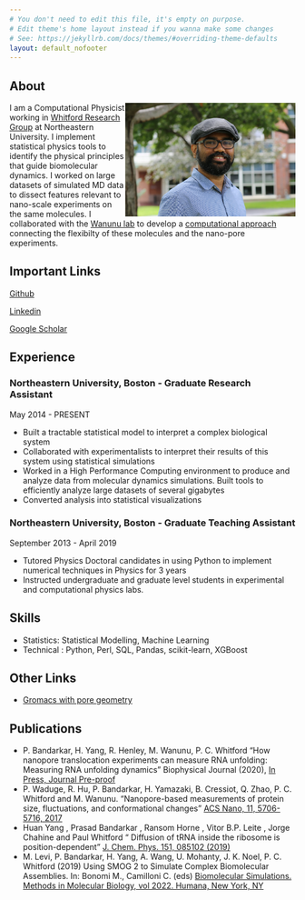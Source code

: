 ```yaml
---
# You don't need to edit this file, it's empty on purpose.
# Edit theme's home layout instead if you wanna make some changes
# See: https://jekyllrb.com/docs/themes/#overriding-theme-defaults
layout: default_nofooter
---
```



## About

<img align='right' height='200' width='300' src="./assets/prasad.jpg"/>

I am a Computational Physicist working in [Whitford Research Group](https://web.northeastern.edu/whitford/) at Northeastern University. I implement statistical physics tools to identify the physical principles that guide biomolecular dynamics. I worked on large datasets of simulated MD data to dissect features relevant to nano-scale experiments on the same molecules. I collaborated with the [Wanunu lab](http://www.northeastern.edu/wanunu/) to develop a [computational approach](https://github.com/prasadbandarkar/gromacs) connecting the flexibilty of these molecules and the nano-pore experiments.

## Important Links

[Github](https://github.com/prasadbandarkar)


[Linkedin](https://www.linkedin.com/in/prasad-bandarkar/)


[Google Scholar](https://scholar.google.com/citations?user=ityv7NsAAAAJ&hl=en&authuser=1)


## Experience

### Northeastern University, Boston - Graduate Research Assistant
May 2014 - PRESENT
* Built a tractable statistical model to interpret a complex biological system
* Collaborated with experimentalists to interpret their results of this system using statistical simulations
* Worked in a High Performance Computing environment to produce and analyze data from molecular dynamics simulations. Built tools to efficiently analyze large datasets of several gigabytes
* Converted analysis into statistical visualizations

### Northeastern University, Boston - Graduate Teaching Assistant
September 2013 - April 2019
* Tutored Physics Doctoral candidates in using Python to implement numerical techniques in Physics for 3 years
* Instructed undergraduate and graduate level students in experimental and computational physics labs.

## Skills

* Statistics: Statistical Modelling, Machine Learning
* Technical : Python, Perl, SQL, Pandas, scikit-learn, XGBoost

## Other Links

* [Gromacs with pore geometry](https://github.com/prasadbandarkar/gromacs)

## Publications

* P. Bandarkar, H. Yang, R. Henley, M. Wanunu, P. C. Whitford “How nanopore translocation experiments can measure RNA unfolding: Measuring RNA unfolding dynamics” Biophysical Journal (2020), [In Press, Journal Pre-proof](https://doi.org/10.1016/j.bpj.2020.01.030)
* P. Waduge, R. Hu, P. Bandarkar, H. Yamazaki, B. Cressiot, Q. Zhao, P. C. Whitford and M. Wanunu. “Nanopore-based measurements of protein size, fluctuations, and conformational changes” [ACS Nano, 11, 5706-5716, 2017](https://pubs.acs.org/doi/10.1021/acsnano.7b01212)
* Huan Yang , Prasad Bandarkar , Ransom Horne , Vitor B.P. Leite , Jorge Chahine and Paul Whitford “ Diffusion of  tRNA inside the ribosome is position-dependent” [J. Chem. Phys. 151, 085102 (2019)](https://doi.org/10.1063/1.5113814)
* M. Levi, P. Bandarkar, H. Yang, A. Wang, U. Mohanty, J. K. Noel, P. C. Whitford  (2019) Using SMOG 2 to Simulate Complex Biomolecular Assemblies. In: Bonomi M., Camilloni C. (eds) [Biomolecular Simulations. Methods in Molecular Biology, vol 2022. Humana, New York, NY](https://www.biorxiv.org/content/10.1101/371617v1.full)

